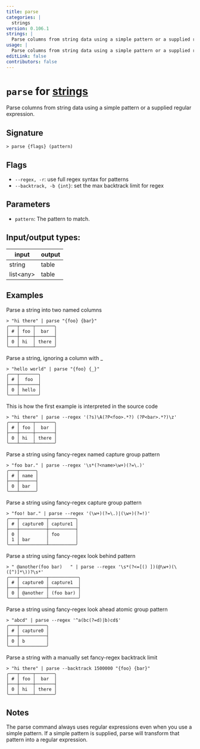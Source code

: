 ```yaml
---
title: parse
categories: |
  strings
version: 0.106.1
strings: |
  Parse columns from string data using a simple pattern or a supplied regular expression.
usage: |
  Parse columns from string data using a simple pattern or a supplied regular expression.
editLink: false
contributors: false
---
```

<!-- This file is automatically generated. Please edit the command in https://github.com/nushell/nushell instead. -->

# `parse` for [strings](/commands/categories/strings.md)

<div class='command-title'>Parse columns from string data using a simple pattern or a supplied regular expression.</div>

## Signature

```> parse {flags} (pattern)```

## Flags

 -  `--regex, -r`: use full regex syntax for patterns
 -  `--backtrack, -b {int}`: set the max backtrack limit for regex

## Parameters

 -  `pattern`: The pattern to match.


## Input/output types:

| input     | output |
| --------- | ------ |
| string    | table  |
| list&lt;any&gt; | table  |
## Examples

Parse a string into two named columns
```nu
> "hi there" | parse "{foo} {bar}"
╭───┬─────┬───────╮
│ # │ foo │  bar  │
├───┼─────┼───────┤
│ 0 │ hi  │ there │
╰───┴─────┴───────╯

```

Parse a string, ignoring a column with _
```nu
> "hello world" | parse "{foo} {_}"
╭───┬───────╮
│ # │  foo  │
├───┼───────┤
│ 0 │ hello │
╰───┴───────╯

```

This is how the first example is interpreted in the source code
```nu
> "hi there" | parse --regex '(?s)\A(?P<foo>.*?) (?P<bar>.*?)\z'
╭───┬─────┬───────╮
│ # │ foo │  bar  │
├───┼─────┼───────┤
│ 0 │ hi  │ there │
╰───┴─────┴───────╯

```

Parse a string using fancy-regex named capture group pattern
```nu
> "foo bar." | parse --regex '\s*(?<name>\w+)(?=\.)'
╭───┬──────╮
│ # │ name │
├───┼──────┤
│ 0 │ bar  │
╰───┴──────╯

```

Parse a string using fancy-regex capture group pattern
```nu
> "foo! bar." | parse --regex '(\w+)(?=\.)|(\w+)(?=!)'
╭───┬──────────┬──────────╮
│ # │ capture0 │ capture1 │
├───┼──────────┼──────────┤
│ 0 │          │ foo      │
│ 1 │ bar      │          │
╰───┴──────────┴──────────╯

```

Parse a string using fancy-regex look behind pattern
```nu
> " @another(foo bar)   " | parse --regex '\s*(?<=[() ])(@\w+)(\([^)]*\))?\s*'
╭───┬──────────┬───────────╮
│ # │ capture0 │ capture1  │
├───┼──────────┼───────────┤
│ 0 │ @another │ (foo bar) │
╰───┴──────────┴───────────╯

```

Parse a string using fancy-regex look ahead atomic group pattern
```nu
> "abcd" | parse --regex '^a(bc(?=d)|b)cd$'
╭───┬──────────╮
│ # │ capture0 │
├───┼──────────┤
│ 0 │ b        │
╰───┴──────────╯

```

Parse a string with a manually set fancy-regex backtrack limit
```nu
> "hi there" | parse --backtrack 1500000 "{foo} {bar}"
╭───┬─────┬───────╮
│ # │ foo │  bar  │
├───┼─────┼───────┤
│ 0 │ hi  │ there │
╰───┴─────┴───────╯

```

## Notes
The parse command always uses regular expressions even when you use a simple pattern. If a simple pattern is supplied, parse will transform that pattern into a regular expression.